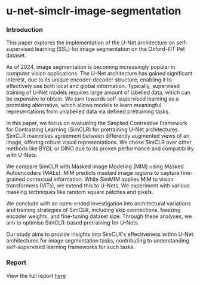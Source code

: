 # u-net-simclr-image-segmentation

### Introduction
This paper explores the implementation of the U-Net architecture on self-supervised learning (SSL) for image segmentation on the Oxford-IIIT Pet dataset.

As of 2024, image segmentation is becoming increasingly popular in computer vision applications. The U-Net architecture has gained significant interest, due to its unique encoder-decoder structure, enabling it to effectively use both local and global information. Typically, supervised training of U-Net models requires large amount of labelled data, which can be expensive to obtain. We turn towards self-supervised learning as a promising alternative, which allows models to learn meaningful representations from unlabelled data via defined pretraining tasks.

In this paper, we focus on evaluating the Simplied Contrastive Framework for Contrasting Learning (SimCLR) for pretraining U-Net architectures. SimCLR maximises agreement between differently augmented views of an image, offering robust visual representations. We chose SimCLR over other methods like BYOL or DINO due to its proven performance and compatibility with U-Nets.

We compare SimCLR with Masked image Modeling (MIM) using Masked Autoencoders (MAEs). MIM predicts masked image regions to capture fine-grained contextual information. While SimMIM applies MIM to vision transformers (ViTs), we extend this to U-Nets. We experiment with various masking techniques like random square patches and pixels.

We conclude with an open-ended investigation into architectural variations and training strategies of SimCLR, including skip connections, freezing encoder weights, and fine-tuning dataset size. Through these analyses, we aim to optimise SimCLR-based pretraining for U-Nets.

Our study aims to provide insights into SimCLR's effectiveness within U-Net architectures for image segmentation tasks, contributing to understanding self-supervised learning frameworks for such tasks.

### Report

View the full report [here](https://github.com/jain-hl/u-net-simclr-image-segmentation/blob/main/Investigating%20U-Net%20Pretraining%20with%20SimCLR%20for%20Image%20Segmentation.pdf)
